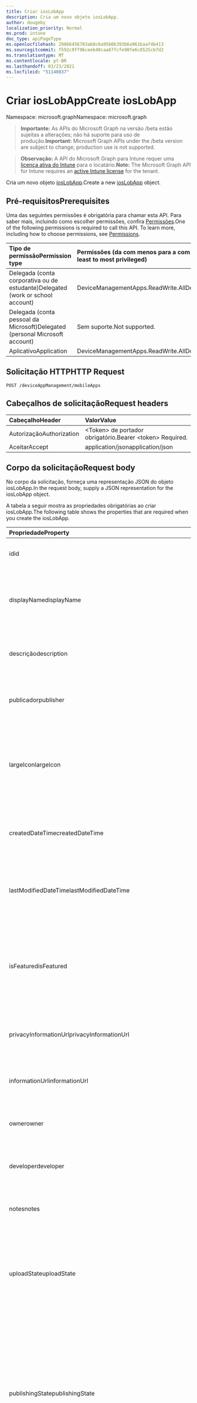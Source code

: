 ```yaml
---
title: Criar iosLobApp
description: Cria um novo objeto iosLobApp.
author: dougeby
localization_priority: Normal
ms.prod: intune
doc_type: apiPageType
ms.openlocfilehash: 29866456703ab0c6a95b0b393b6a961baaf4b413
ms.sourcegitcommit: f592c9ff96ceeb40caa67fcfe90fe6c8525cb7d2
ms.translationtype: MT
ms.contentlocale: pt-BR
ms.lasthandoff: 03/23/2021
ms.locfileid: "51140837"
---
```

# <a name="create-ioslobapp"></a><span data-ttu-id="e4bfd-103">Criar iosLobApp</span><span class="sxs-lookup"><span data-stu-id="e4bfd-103">Create iosLobApp</span></span>

<span data-ttu-id="e4bfd-104">Namespace: microsoft.graph</span><span class="sxs-lookup"><span data-stu-id="e4bfd-104">Namespace: microsoft.graph</span></span>

> <span data-ttu-id="e4bfd-105">**Importante:** As APIs do Microsoft Graph na versão /beta estão sujeitas a alterações; não há suporte para uso de produção.</span><span class="sxs-lookup"><span data-stu-id="e4bfd-105">**Important:** Microsoft Graph APIs under the /beta version are subject to change; production use is not supported.</span></span>

> <span data-ttu-id="e4bfd-106">**Observação:** A API do Microsoft Graph para Intune requer uma [licença ativa do Intune](https://go.microsoft.com/fwlink/?linkid=839381) para o locatário.</span><span class="sxs-lookup"><span data-stu-id="e4bfd-106">**Note:** The Microsoft Graph API for Intune requires an [active Intune license](https://go.microsoft.com/fwlink/?linkid=839381) for the tenant.</span></span>

<span data-ttu-id="e4bfd-107">Cria um novo objeto [iosLobApp](../resources/intune-apps-ioslobapp.md).</span><span class="sxs-lookup"><span data-stu-id="e4bfd-107">Create a new [iosLobApp](../resources/intune-apps-ioslobapp.md) object.</span></span>

## <a name="prerequisites"></a><span data-ttu-id="e4bfd-108">Pré-requisitos</span><span class="sxs-lookup"><span data-stu-id="e4bfd-108">Prerequisites</span></span>
<span data-ttu-id="e4bfd-p101">Uma das seguintes permissões é obrigatória para chamar esta API. Para saber mais, incluindo como escolher permissões, confira [Permissões](/graph/permissions-reference).</span><span class="sxs-lookup"><span data-stu-id="e4bfd-p101">One of the following permissions is required to call this API. To learn more, including how to choose permissions, see [Permissions](/graph/permissions-reference).</span></span>

|<span data-ttu-id="e4bfd-111">Tipo de permissão</span><span class="sxs-lookup"><span data-stu-id="e4bfd-111">Permission type</span></span>|<span data-ttu-id="e4bfd-112">Permissões (da com menos para a com mais privilégios)</span><span class="sxs-lookup"><span data-stu-id="e4bfd-112">Permissions (from least to most privileged)</span></span>|
|:---|:---|
|<span data-ttu-id="e4bfd-113">Delegada (conta corporativa ou de estudante)</span><span class="sxs-lookup"><span data-stu-id="e4bfd-113">Delegated (work or school account)</span></span>|<span data-ttu-id="e4bfd-114">DeviceManagementApps.ReadWrite.All</span><span class="sxs-lookup"><span data-stu-id="e4bfd-114">DeviceManagementApps.ReadWrite.All</span></span>|
|<span data-ttu-id="e4bfd-115">Delegada (conta pessoal da Microsoft)</span><span class="sxs-lookup"><span data-stu-id="e4bfd-115">Delegated (personal Microsoft account)</span></span>|<span data-ttu-id="e4bfd-116">Sem suporte.</span><span class="sxs-lookup"><span data-stu-id="e4bfd-116">Not supported.</span></span>|
|<span data-ttu-id="e4bfd-117">Aplicativo</span><span class="sxs-lookup"><span data-stu-id="e4bfd-117">Application</span></span>|<span data-ttu-id="e4bfd-118">DeviceManagementApps.ReadWrite.All</span><span class="sxs-lookup"><span data-stu-id="e4bfd-118">DeviceManagementApps.ReadWrite.All</span></span>|

## <a name="http-request"></a><span data-ttu-id="e4bfd-119">Solicitação HTTP</span><span class="sxs-lookup"><span data-stu-id="e4bfd-119">HTTP Request</span></span>
<!-- {
  "blockType": "ignored"
}
-->
``` http
POST /deviceAppManagement/mobileApps
```

## <a name="request-headers"></a><span data-ttu-id="e4bfd-120">Cabeçalhos de solicitação</span><span class="sxs-lookup"><span data-stu-id="e4bfd-120">Request headers</span></span>
|<span data-ttu-id="e4bfd-121">Cabeçalho</span><span class="sxs-lookup"><span data-stu-id="e4bfd-121">Header</span></span>|<span data-ttu-id="e4bfd-122">Valor</span><span class="sxs-lookup"><span data-stu-id="e4bfd-122">Value</span></span>|
|:---|:---|
|<span data-ttu-id="e4bfd-123">Autorização</span><span class="sxs-lookup"><span data-stu-id="e4bfd-123">Authorization</span></span>|<span data-ttu-id="e4bfd-124">&lt;Token&gt; de portador obrigatório.</span><span class="sxs-lookup"><span data-stu-id="e4bfd-124">Bearer &lt;token&gt; Required.</span></span>|
|<span data-ttu-id="e4bfd-125">Aceitar</span><span class="sxs-lookup"><span data-stu-id="e4bfd-125">Accept</span></span>|<span data-ttu-id="e4bfd-126">application/json</span><span class="sxs-lookup"><span data-stu-id="e4bfd-126">application/json</span></span>|

## <a name="request-body"></a><span data-ttu-id="e4bfd-127">Corpo da solicitação</span><span class="sxs-lookup"><span data-stu-id="e4bfd-127">Request body</span></span>
<span data-ttu-id="e4bfd-128">No corpo da solicitação, forneça uma representação JSON do objeto iosLobApp.</span><span class="sxs-lookup"><span data-stu-id="e4bfd-128">In the request body, supply a JSON representation for the iosLobApp object.</span></span>

<span data-ttu-id="e4bfd-129">A tabela a seguir mostra as propriedades obrigatórias ao criar iosLobApp.</span><span class="sxs-lookup"><span data-stu-id="e4bfd-129">The following table shows the properties that are required when you create the iosLobApp.</span></span>

|<span data-ttu-id="e4bfd-130">Propriedade</span><span class="sxs-lookup"><span data-stu-id="e4bfd-130">Property</span></span>|<span data-ttu-id="e4bfd-131">Tipo</span><span class="sxs-lookup"><span data-stu-id="e4bfd-131">Type</span></span>|<span data-ttu-id="e4bfd-132">Descrição</span><span class="sxs-lookup"><span data-stu-id="e4bfd-132">Description</span></span>|
|:---|:---|:---|
|<span data-ttu-id="e4bfd-133">id</span><span class="sxs-lookup"><span data-stu-id="e4bfd-133">id</span></span>|<span data-ttu-id="e4bfd-134">Cadeia de caracteres</span><span class="sxs-lookup"><span data-stu-id="e4bfd-134">String</span></span>|<span data-ttu-id="e4bfd-135">Chave da entidade.</span><span class="sxs-lookup"><span data-stu-id="e4bfd-135">Key of the entity.</span></span> <span data-ttu-id="e4bfd-136">Herdado de [mobileApp](../resources/intune-shared-mobileapp.md)</span><span class="sxs-lookup"><span data-stu-id="e4bfd-136">Inherited from [mobileApp](../resources/intune-shared-mobileapp.md)</span></span>|
|<span data-ttu-id="e4bfd-137">displayName</span><span class="sxs-lookup"><span data-stu-id="e4bfd-137">displayName</span></span>|<span data-ttu-id="e4bfd-138">Cadeia de caracteres</span><span class="sxs-lookup"><span data-stu-id="e4bfd-138">String</span></span>|<span data-ttu-id="e4bfd-139">O título do aplicativo importado ou definido pelo administrador.</span><span class="sxs-lookup"><span data-stu-id="e4bfd-139">The admin provided or imported title of the app.</span></span> <span data-ttu-id="e4bfd-140">Herdado de [mobileApp](../resources/intune-shared-mobileapp.md)</span><span class="sxs-lookup"><span data-stu-id="e4bfd-140">Inherited from [mobileApp](../resources/intune-shared-mobileapp.md)</span></span>|
|<span data-ttu-id="e4bfd-141">descrição</span><span class="sxs-lookup"><span data-stu-id="e4bfd-141">description</span></span>|<span data-ttu-id="e4bfd-142">Cadeia de caracteres</span><span class="sxs-lookup"><span data-stu-id="e4bfd-142">String</span></span>|<span data-ttu-id="e4bfd-143">A descrição do aplicativo.</span><span class="sxs-lookup"><span data-stu-id="e4bfd-143">The description of the app.</span></span> <span data-ttu-id="e4bfd-144">Herdado de [mobileApp](../resources/intune-shared-mobileapp.md)</span><span class="sxs-lookup"><span data-stu-id="e4bfd-144">Inherited from [mobileApp](../resources/intune-shared-mobileapp.md)</span></span>|
|<span data-ttu-id="e4bfd-145">publicador</span><span class="sxs-lookup"><span data-stu-id="e4bfd-145">publisher</span></span>|<span data-ttu-id="e4bfd-146">String</span><span class="sxs-lookup"><span data-stu-id="e4bfd-146">String</span></span>|<span data-ttu-id="e4bfd-147">O publicador do aplicativo.</span><span class="sxs-lookup"><span data-stu-id="e4bfd-147">The publisher of the app.</span></span> <span data-ttu-id="e4bfd-148">Herdado de [mobileApp](../resources/intune-shared-mobileapp.md)</span><span class="sxs-lookup"><span data-stu-id="e4bfd-148">Inherited from [mobileApp](../resources/intune-shared-mobileapp.md)</span></span>|
|<span data-ttu-id="e4bfd-149">largeIcon</span><span class="sxs-lookup"><span data-stu-id="e4bfd-149">largeIcon</span></span>|[<span data-ttu-id="e4bfd-150">mimeContent</span><span class="sxs-lookup"><span data-stu-id="e4bfd-150">mimeContent</span></span>](../resources/intune-shared-mimecontent.md)|<span data-ttu-id="e4bfd-151">O ícone grande, a ser exibido nos detalhes do aplicativo e usado para o carregamento do ícone.</span><span class="sxs-lookup"><span data-stu-id="e4bfd-151">The large icon, to be displayed in the app details and used for upload of the icon.</span></span> <span data-ttu-id="e4bfd-152">Herdado de [mobileApp](../resources/intune-shared-mobileapp.md)</span><span class="sxs-lookup"><span data-stu-id="e4bfd-152">Inherited from [mobileApp](../resources/intune-shared-mobileapp.md)</span></span>|
|<span data-ttu-id="e4bfd-153">createdDateTime</span><span class="sxs-lookup"><span data-stu-id="e4bfd-153">createdDateTime</span></span>|<span data-ttu-id="e4bfd-154">DateTimeOffset</span><span class="sxs-lookup"><span data-stu-id="e4bfd-154">DateTimeOffset</span></span>|<span data-ttu-id="e4bfd-155">A data e a hora da criação do aplicativo.</span><span class="sxs-lookup"><span data-stu-id="e4bfd-155">The date and time the app was created.</span></span> <span data-ttu-id="e4bfd-156">Herdado de [mobileApp](../resources/intune-shared-mobileapp.md)</span><span class="sxs-lookup"><span data-stu-id="e4bfd-156">Inherited from [mobileApp](../resources/intune-shared-mobileapp.md)</span></span>|
|<span data-ttu-id="e4bfd-157">lastModifiedDateTime</span><span class="sxs-lookup"><span data-stu-id="e4bfd-157">lastModifiedDateTime</span></span>|<span data-ttu-id="e4bfd-158">DateTimeOffset</span><span class="sxs-lookup"><span data-stu-id="e4bfd-158">DateTimeOffset</span></span>|<span data-ttu-id="e4bfd-159">A data e a hora que o aplicativo foi modificado pela última vez.</span><span class="sxs-lookup"><span data-stu-id="e4bfd-159">The date and time the app was last modified.</span></span> <span data-ttu-id="e4bfd-160">Herdado de [mobileApp](../resources/intune-shared-mobileapp.md)</span><span class="sxs-lookup"><span data-stu-id="e4bfd-160">Inherited from [mobileApp](../resources/intune-shared-mobileapp.md)</span></span>|
|<span data-ttu-id="e4bfd-161">isFeatured</span><span class="sxs-lookup"><span data-stu-id="e4bfd-161">isFeatured</span></span>|<span data-ttu-id="e4bfd-162">Boolean</span><span class="sxs-lookup"><span data-stu-id="e4bfd-162">Boolean</span></span>|<span data-ttu-id="e4bfd-163">O valor que indica se o aplicativo está marcado como em destaque pelo administrador. Herdado de [mobileApp](../resources/intune-shared-mobileapp.md)</span><span class="sxs-lookup"><span data-stu-id="e4bfd-163">The value indicating whether the app is marked as featured by the admin. Inherited from [mobileApp](../resources/intune-shared-mobileapp.md)</span></span>|
|<span data-ttu-id="e4bfd-164">privacyInformationUrl</span><span class="sxs-lookup"><span data-stu-id="e4bfd-164">privacyInformationUrl</span></span>|<span data-ttu-id="e4bfd-165">String</span><span class="sxs-lookup"><span data-stu-id="e4bfd-165">String</span></span>|<span data-ttu-id="e4bfd-166">A URL da declaração de privacidade.</span><span class="sxs-lookup"><span data-stu-id="e4bfd-166">The privacy statement Url.</span></span> <span data-ttu-id="e4bfd-167">Herdado de [mobileApp](../resources/intune-shared-mobileapp.md)</span><span class="sxs-lookup"><span data-stu-id="e4bfd-167">Inherited from [mobileApp](../resources/intune-shared-mobileapp.md)</span></span>|
|<span data-ttu-id="e4bfd-168">informationUrl</span><span class="sxs-lookup"><span data-stu-id="e4bfd-168">informationUrl</span></span>|<span data-ttu-id="e4bfd-169">String</span><span class="sxs-lookup"><span data-stu-id="e4bfd-169">String</span></span>|<span data-ttu-id="e4bfd-170">A URL de informações adicionais.</span><span class="sxs-lookup"><span data-stu-id="e4bfd-170">The more information Url.</span></span> <span data-ttu-id="e4bfd-171">Herdado de [mobileApp](../resources/intune-shared-mobileapp.md)</span><span class="sxs-lookup"><span data-stu-id="e4bfd-171">Inherited from [mobileApp](../resources/intune-shared-mobileapp.md)</span></span>|
|<span data-ttu-id="e4bfd-172">owner</span><span class="sxs-lookup"><span data-stu-id="e4bfd-172">owner</span></span>|<span data-ttu-id="e4bfd-173">Cadeia de caracteres</span><span class="sxs-lookup"><span data-stu-id="e4bfd-173">String</span></span>|<span data-ttu-id="e4bfd-174">O proprietário do conteúdo.</span><span class="sxs-lookup"><span data-stu-id="e4bfd-174">The owner of the app.</span></span> <span data-ttu-id="e4bfd-175">Herdado de [mobileApp](../resources/intune-shared-mobileapp.md)</span><span class="sxs-lookup"><span data-stu-id="e4bfd-175">Inherited from [mobileApp](../resources/intune-shared-mobileapp.md)</span></span>|
|<span data-ttu-id="e4bfd-176">developer</span><span class="sxs-lookup"><span data-stu-id="e4bfd-176">developer</span></span>|<span data-ttu-id="e4bfd-177">String</span><span class="sxs-lookup"><span data-stu-id="e4bfd-177">String</span></span>|<span data-ttu-id="e4bfd-178">O desenvolvedor do aplicativo.</span><span class="sxs-lookup"><span data-stu-id="e4bfd-178">The developer of the app.</span></span> <span data-ttu-id="e4bfd-179">Herdado de [mobileApp](../resources/intune-shared-mobileapp.md)</span><span class="sxs-lookup"><span data-stu-id="e4bfd-179">Inherited from [mobileApp](../resources/intune-shared-mobileapp.md)</span></span>|
|<span data-ttu-id="e4bfd-180">notes</span><span class="sxs-lookup"><span data-stu-id="e4bfd-180">notes</span></span>|<span data-ttu-id="e4bfd-181">String</span><span class="sxs-lookup"><span data-stu-id="e4bfd-181">String</span></span>|<span data-ttu-id="e4bfd-182">Anotações do aplicativo.</span><span class="sxs-lookup"><span data-stu-id="e4bfd-182">Notes for the app.</span></span> <span data-ttu-id="e4bfd-183">Herdado de [mobileApp](../resources/intune-shared-mobileapp.md)</span><span class="sxs-lookup"><span data-stu-id="e4bfd-183">Inherited from [mobileApp](../resources/intune-shared-mobileapp.md)</span></span>|
|<span data-ttu-id="e4bfd-184">uploadState</span><span class="sxs-lookup"><span data-stu-id="e4bfd-184">uploadState</span></span>|<span data-ttu-id="e4bfd-185">Int32</span><span class="sxs-lookup"><span data-stu-id="e4bfd-185">Int32</span></span>|<span data-ttu-id="e4bfd-186">O estado de carregamento.</span><span class="sxs-lookup"><span data-stu-id="e4bfd-186">The upload state.</span></span> <span data-ttu-id="e4bfd-187">Os valores possíveis são: 0 - `Not Ready` , 1 - `Ready` , 2 - `Processing` .</span><span class="sxs-lookup"><span data-stu-id="e4bfd-187">Possible values are: 0 - `Not Ready`, 1 - `Ready`, 2 - `Processing`.</span></span> <span data-ttu-id="e4bfd-188">Herdado de [mobileApp](../resources/intune-shared-mobileapp.md)</span><span class="sxs-lookup"><span data-stu-id="e4bfd-188">Inherited from [mobileApp](../resources/intune-shared-mobileapp.md)</span></span>|
|<span data-ttu-id="e4bfd-189">publishingState</span><span class="sxs-lookup"><span data-stu-id="e4bfd-189">publishingState</span></span>|[<span data-ttu-id="e4bfd-190">mobileAppPublishingState</span><span class="sxs-lookup"><span data-stu-id="e4bfd-190">mobileAppPublishingState</span></span>](../resources/intune-apps-mobileapppublishingstate.md)|<span data-ttu-id="e4bfd-191">O estado de publicação do aplicativo.</span><span class="sxs-lookup"><span data-stu-id="e4bfd-191">The publishing state for the app.</span></span> <span data-ttu-id="e4bfd-192">O aplicativo não pode ser assinado, a menos que ele seja publicado.</span><span class="sxs-lookup"><span data-stu-id="e4bfd-192">The app cannot be assigned unless the app is published.</span></span> <span data-ttu-id="e4bfd-193">Herdado de [mobileApp](../resources/intune-shared-mobileapp.md).</span><span class="sxs-lookup"><span data-stu-id="e4bfd-193">Inherited from [mobileApp](../resources/intune-shared-mobileapp.md).</span></span> <span data-ttu-id="e4bfd-194">Os valores possíveis são: `notPublished`, `processing`, `published`.</span><span class="sxs-lookup"><span data-stu-id="e4bfd-194">Possible values are: `notPublished`, `processing`, `published`.</span></span>|
|<span data-ttu-id="e4bfd-195">isAssigned</span><span class="sxs-lookup"><span data-stu-id="e4bfd-195">isAssigned</span></span>|<span data-ttu-id="e4bfd-196">Boolean</span><span class="sxs-lookup"><span data-stu-id="e4bfd-196">Boolean</span></span>|<span data-ttu-id="e4bfd-197">O valor que indica se o aplicativo é atribuído a pelo menos um grupo.</span><span class="sxs-lookup"><span data-stu-id="e4bfd-197">The value indicating whether the app is assigned to at least one group.</span></span> <span data-ttu-id="e4bfd-198">Herdado de [mobileApp](../resources/intune-shared-mobileapp.md)</span><span class="sxs-lookup"><span data-stu-id="e4bfd-198">Inherited from [mobileApp](../resources/intune-shared-mobileapp.md)</span></span>|
|<span data-ttu-id="e4bfd-199">roleScopeTagIds</span><span class="sxs-lookup"><span data-stu-id="e4bfd-199">roleScopeTagIds</span></span>|<span data-ttu-id="e4bfd-200">Coleção de cadeias de caracteres</span><span class="sxs-lookup"><span data-stu-id="e4bfd-200">String collection</span></span>|<span data-ttu-id="e4bfd-201">Lista de ids de marca de escopo para este aplicativo móvel.</span><span class="sxs-lookup"><span data-stu-id="e4bfd-201">List of scope tag ids for this mobile app.</span></span> <span data-ttu-id="e4bfd-202">Herdado de [mobileApp](../resources/intune-shared-mobileapp.md)</span><span class="sxs-lookup"><span data-stu-id="e4bfd-202">Inherited from [mobileApp](../resources/intune-shared-mobileapp.md)</span></span>|
|<span data-ttu-id="e4bfd-203">dependentAppCount</span><span class="sxs-lookup"><span data-stu-id="e4bfd-203">dependentAppCount</span></span>|<span data-ttu-id="e4bfd-204">Int32</span><span class="sxs-lookup"><span data-stu-id="e4bfd-204">Int32</span></span>|<span data-ttu-id="e4bfd-205">O número total de dependências que o aplicativo filho tem.</span><span class="sxs-lookup"><span data-stu-id="e4bfd-205">The total number of dependencies the child app has.</span></span> <span data-ttu-id="e4bfd-206">Herdado de [mobileApp](../resources/intune-shared-mobileapp.md)</span><span class="sxs-lookup"><span data-stu-id="e4bfd-206">Inherited from [mobileApp](../resources/intune-shared-mobileapp.md)</span></span>|
|<span data-ttu-id="e4bfd-207">supersedingAppCount</span><span class="sxs-lookup"><span data-stu-id="e4bfd-207">supersedingAppCount</span></span>|<span data-ttu-id="e4bfd-208">Int32</span><span class="sxs-lookup"><span data-stu-id="e4bfd-208">Int32</span></span>|<span data-ttu-id="e4bfd-209">O número total de aplicativos que esse aplicativo sobressede direta ou indiretamente.</span><span class="sxs-lookup"><span data-stu-id="e4bfd-209">The total number of apps this app directly or indirectly supersedes.</span></span> <span data-ttu-id="e4bfd-210">Herdado de [mobileApp](../resources/intune-shared-mobileapp.md)</span><span class="sxs-lookup"><span data-stu-id="e4bfd-210">Inherited from [mobileApp](../resources/intune-shared-mobileapp.md)</span></span>|
|<span data-ttu-id="e4bfd-211">supersededAppCount</span><span class="sxs-lookup"><span data-stu-id="e4bfd-211">supersededAppCount</span></span>|<span data-ttu-id="e4bfd-212">Int32</span><span class="sxs-lookup"><span data-stu-id="e4bfd-212">Int32</span></span>|<span data-ttu-id="e4bfd-213">O número total de aplicativos pelos quais esse aplicativo é, direta ou indiretamente, é suplido.</span><span class="sxs-lookup"><span data-stu-id="e4bfd-213">The total number of apps this app is directly or indirectly superseded by.</span></span> <span data-ttu-id="e4bfd-214">Herdado de [mobileApp](../resources/intune-shared-mobileapp.md)</span><span class="sxs-lookup"><span data-stu-id="e4bfd-214">Inherited from [mobileApp](../resources/intune-shared-mobileapp.md)</span></span>|
|<span data-ttu-id="e4bfd-215">committedContentVersion</span><span class="sxs-lookup"><span data-stu-id="e4bfd-215">committedContentVersion</span></span>|<span data-ttu-id="e4bfd-216">String</span><span class="sxs-lookup"><span data-stu-id="e4bfd-216">String</span></span>|<span data-ttu-id="e4bfd-217">A versão do conteúdo interno confirmado.</span><span class="sxs-lookup"><span data-stu-id="e4bfd-217">The internal committed content version.</span></span> <span data-ttu-id="e4bfd-218">Herdado de [mobileLobApp](../resources/intune-apps-mobilelobapp.md)</span><span class="sxs-lookup"><span data-stu-id="e4bfd-218">Inherited from [mobileLobApp](../resources/intune-apps-mobilelobapp.md)</span></span>|
|<span data-ttu-id="e4bfd-219">fileName</span><span class="sxs-lookup"><span data-stu-id="e4bfd-219">fileName</span></span>|<span data-ttu-id="e4bfd-220">String</span><span class="sxs-lookup"><span data-stu-id="e4bfd-220">String</span></span>|<span data-ttu-id="e4bfd-221">O nome do arquivo do aplicativo Lob principal.</span><span class="sxs-lookup"><span data-stu-id="e4bfd-221">The name of the main Lob application file.</span></span> <span data-ttu-id="e4bfd-222">Herdado de [mobileLobApp](../resources/intune-apps-mobilelobapp.md)</span><span class="sxs-lookup"><span data-stu-id="e4bfd-222">Inherited from [mobileLobApp](../resources/intune-apps-mobilelobapp.md)</span></span>|
|<span data-ttu-id="e4bfd-223">size</span><span class="sxs-lookup"><span data-stu-id="e4bfd-223">size</span></span>|<span data-ttu-id="e4bfd-224">Int64</span><span class="sxs-lookup"><span data-stu-id="e4bfd-224">Int64</span></span>|<span data-ttu-id="e4bfd-225">O tamanho total, incluindo todos os arquivos carregados.</span><span class="sxs-lookup"><span data-stu-id="e4bfd-225">The total size, including all uploaded files.</span></span> <span data-ttu-id="e4bfd-226">Herdado de [mobileLobApp](../resources/intune-apps-mobilelobapp.md)</span><span class="sxs-lookup"><span data-stu-id="e4bfd-226">Inherited from [mobileLobApp](../resources/intune-apps-mobilelobapp.md)</span></span>|
|<span data-ttu-id="e4bfd-227">bundleId</span><span class="sxs-lookup"><span data-stu-id="e4bfd-227">bundleId</span></span>|<span data-ttu-id="e4bfd-228">String</span><span class="sxs-lookup"><span data-stu-id="e4bfd-228">String</span></span>|<span data-ttu-id="e4bfd-229">O Nome da Identidade.</span><span class="sxs-lookup"><span data-stu-id="e4bfd-229">The Identity Name.</span></span>|
|<span data-ttu-id="e4bfd-230">applicableDeviceType</span><span class="sxs-lookup"><span data-stu-id="e4bfd-230">applicableDeviceType</span></span>|[<span data-ttu-id="e4bfd-231">iosDeviceType</span><span class="sxs-lookup"><span data-stu-id="e4bfd-231">iosDeviceType</span></span>](../resources/intune-apps-iosdevicetype.md)|<span data-ttu-id="e4bfd-232">A arquitetura do iOS na qual esse aplicativo pode ser executado.</span><span class="sxs-lookup"><span data-stu-id="e4bfd-232">The iOS architecture for which this app can run on.</span></span>|
|<span data-ttu-id="e4bfd-233">minimumSupportedOperatingSystem</span><span class="sxs-lookup"><span data-stu-id="e4bfd-233">minimumSupportedOperatingSystem</span></span>|[<span data-ttu-id="e4bfd-234">iosMinimumOperatingSystem</span><span class="sxs-lookup"><span data-stu-id="e4bfd-234">iosMinimumOperatingSystem</span></span>](../resources/intune-apps-iosminimumoperatingsystem.md)|<span data-ttu-id="e4bfd-235">O valor do sistema de operacional mínimo aplicável.</span><span class="sxs-lookup"><span data-stu-id="e4bfd-235">The value for the minimum applicable operating system.</span></span>|
|<span data-ttu-id="e4bfd-236">expirationDateTime</span><span class="sxs-lookup"><span data-stu-id="e4bfd-236">expirationDateTime</span></span>|<span data-ttu-id="e4bfd-237">DateTimeOffset</span><span class="sxs-lookup"><span data-stu-id="e4bfd-237">DateTimeOffset</span></span>|<span data-ttu-id="e4bfd-238">O tempo de expiração.</span><span class="sxs-lookup"><span data-stu-id="e4bfd-238">The expiration time.</span></span>|
|<span data-ttu-id="e4bfd-239">versionNumber</span><span class="sxs-lookup"><span data-stu-id="e4bfd-239">versionNumber</span></span>|<span data-ttu-id="e4bfd-240">Cadeia de caracteres</span><span class="sxs-lookup"><span data-stu-id="e4bfd-240">String</span></span>|<span data-ttu-id="e4bfd-241">O número de versão do aplicativo de Linha de Negócios (LoB) iOS.</span><span class="sxs-lookup"><span data-stu-id="e4bfd-241">The version number of iOS Line of Business (LoB) app.</span></span>|
|<span data-ttu-id="e4bfd-242">buildNumber</span><span class="sxs-lookup"><span data-stu-id="e4bfd-242">buildNumber</span></span>|<span data-ttu-id="e4bfd-243">Cadeia de caracteres</span><span class="sxs-lookup"><span data-stu-id="e4bfd-243">String</span></span>|<span data-ttu-id="e4bfd-244">O número de build do aplicativo de Linha de Negócios (LoB) iOS.</span><span class="sxs-lookup"><span data-stu-id="e4bfd-244">The build number of iOS Line of Business (LoB) app.</span></span>|
|<span data-ttu-id="e4bfd-245">identityVersion</span><span class="sxs-lookup"><span data-stu-id="e4bfd-245">identityVersion</span></span>|<span data-ttu-id="e4bfd-246">String</span><span class="sxs-lookup"><span data-stu-id="e4bfd-246">String</span></span>|<span data-ttu-id="e4bfd-247">A versão da identidade.</span><span class="sxs-lookup"><span data-stu-id="e4bfd-247">The identity version.</span></span>|



## <a name="response"></a><span data-ttu-id="e4bfd-248">Resposta</span><span class="sxs-lookup"><span data-stu-id="e4bfd-248">Response</span></span>
<span data-ttu-id="e4bfd-249">Se tiver êxito, este método retornará o código de resposta `201 Created` e um objeto [iosLobApp](../resources/intune-apps-ioslobapp.md) no corpo da resposta.</span><span class="sxs-lookup"><span data-stu-id="e4bfd-249">If successful, this method returns a `201 Created` response code and a [iosLobApp](../resources/intune-apps-ioslobapp.md) object in the response body.</span></span>

## <a name="example"></a><span data-ttu-id="e4bfd-250">Exemplo</span><span class="sxs-lookup"><span data-stu-id="e4bfd-250">Example</span></span>

### <a name="request"></a><span data-ttu-id="e4bfd-251">Solicitação</span><span class="sxs-lookup"><span data-stu-id="e4bfd-251">Request</span></span>
<span data-ttu-id="e4bfd-252">Este é um exemplo da solicitação.</span><span class="sxs-lookup"><span data-stu-id="e4bfd-252">Here is an example of the request.</span></span>
``` http
POST https://graph.microsoft.com/beta/deviceAppManagement/mobileApps
Content-type: application/json
Content-length: 1488

{
  "@odata.type": "#microsoft.graph.iosLobApp",
  "displayName": "Display Name value",
  "description": "Description value",
  "publisher": "Publisher value",
  "largeIcon": {
    "@odata.type": "microsoft.graph.mimeContent",
    "type": "Type value",
    "value": "dmFsdWU="
  },
  "isFeatured": true,
  "privacyInformationUrl": "https://example.com/privacyInformationUrl/",
  "informationUrl": "https://example.com/informationUrl/",
  "owner": "Owner value",
  "developer": "Developer value",
  "notes": "Notes value",
  "uploadState": 11,
  "publishingState": "processing",
  "isAssigned": true,
  "roleScopeTagIds": [
    "Role Scope Tag Ids value"
  ],
  "dependentAppCount": 1,
  "supersedingAppCount": 3,
  "supersededAppCount": 2,
  "committedContentVersion": "Committed Content Version value",
  "fileName": "File Name value",
  "size": 4,
  "bundleId": "Bundle Id value",
  "applicableDeviceType": {
    "@odata.type": "microsoft.graph.iosDeviceType",
    "iPad": true,
    "iPhoneAndIPod": true
  },
  "minimumSupportedOperatingSystem": {
    "@odata.type": "microsoft.graph.iosMinimumOperatingSystem",
    "v8_0": true,
    "v9_0": true,
    "v10_0": true,
    "v11_0": true,
    "v12_0": true,
    "v13_0": true,
    "v14_0": true
  },
  "expirationDateTime": "2016-12-31T23:57:57.2481234-08:00",
  "versionNumber": "Version Number value",
  "buildNumber": "Build Number value",
  "identityVersion": "Identity Version value"
}
```

### <a name="response"></a><span data-ttu-id="e4bfd-253">Resposta</span><span class="sxs-lookup"><span data-stu-id="e4bfd-253">Response</span></span>
<span data-ttu-id="e4bfd-p124">Veja a seguir um exemplo da resposta. Observação: o objeto response mostrado aqui pode estar truncado por motivos de concisão. Todas as propriedades serão retornadas de uma chamada real.</span><span class="sxs-lookup"><span data-stu-id="e4bfd-p124">Here is an example of the response. Note: The response object shown here may be truncated for brevity. All of the properties will be returned from an actual call.</span></span>
``` http
HTTP/1.1 201 Created
Content-Type: application/json
Content-Length: 1660

{
  "@odata.type": "#microsoft.graph.iosLobApp",
  "id": "b34052ea-52ea-b340-ea52-40b3ea5240b3",
  "displayName": "Display Name value",
  "description": "Description value",
  "publisher": "Publisher value",
  "largeIcon": {
    "@odata.type": "microsoft.graph.mimeContent",
    "type": "Type value",
    "value": "dmFsdWU="
  },
  "createdDateTime": "2017-01-01T00:02:43.5775965-08:00",
  "lastModifiedDateTime": "2017-01-01T00:00:35.1329464-08:00",
  "isFeatured": true,
  "privacyInformationUrl": "https://example.com/privacyInformationUrl/",
  "informationUrl": "https://example.com/informationUrl/",
  "owner": "Owner value",
  "developer": "Developer value",
  "notes": "Notes value",
  "uploadState": 11,
  "publishingState": "processing",
  "isAssigned": true,
  "roleScopeTagIds": [
    "Role Scope Tag Ids value"
  ],
  "dependentAppCount": 1,
  "supersedingAppCount": 3,
  "supersededAppCount": 2,
  "committedContentVersion": "Committed Content Version value",
  "fileName": "File Name value",
  "size": 4,
  "bundleId": "Bundle Id value",
  "applicableDeviceType": {
    "@odata.type": "microsoft.graph.iosDeviceType",
    "iPad": true,
    "iPhoneAndIPod": true
  },
  "minimumSupportedOperatingSystem": {
    "@odata.type": "microsoft.graph.iosMinimumOperatingSystem",
    "v8_0": true,
    "v9_0": true,
    "v10_0": true,
    "v11_0": true,
    "v12_0": true,
    "v13_0": true,
    "v14_0": true
  },
  "expirationDateTime": "2016-12-31T23:57:57.2481234-08:00",
  "versionNumber": "Version Number value",
  "buildNumber": "Build Number value",
  "identityVersion": "Identity Version value"
}
```




